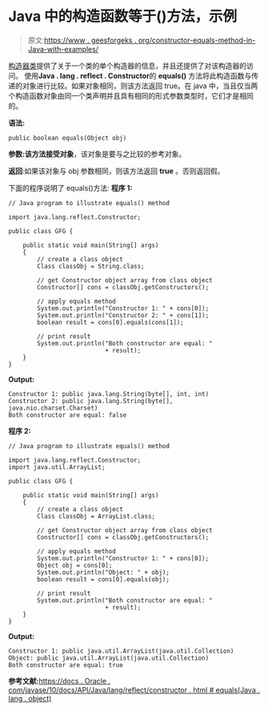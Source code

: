 # Java 中的构造函数等于()方法，示例

> 原文:[https://www . geesforgeks . org/constructor-equals-method-in-Java-with-examples/](https://www.geeksforgeeks.org/constructor-equals-method-in-java-with-examples/)

[构造器类](https://www.geeksforgeeks.org/constructors-in-java/)提供了关于一个类的单个构造器的信息，并且还提供了对该构造器的访问。
使用**Java . lang . reflect . Constructor**的 **equals()** 方法将此构造函数与传递的对象进行比较。如果对象相同，则该方法返回 true。在 java 中，当且仅当两个构造函数对象由同一个类声明并且具有相同的形式参数类型时，它们才是相同的。

**语法:**

```
public boolean equals(Object obj)

```

**参数:**该方法接受**对象**，该对象是要与之比较的参考对象。

**返回**:如果该对象与 obj 参数相同，则该方法返回 **true** 。否则返回假。

下面的程序说明了 equals()方法:
**程序 1:**

```
// Java program to illustrate equals() method

import java.lang.reflect.Constructor;

public class GFG {

    public static void main(String[] args)
    {
        // create a class object
        Class classObj = String.class;

        // get Constructor object array from class object
        Constructor[] cons = classObj.getConstructors();

        // apply equals method
        System.out.println("Constructor 1: " + cons[0]);
        System.out.println("Constructor 2: " + cons[1]);
        boolean result = cons[0].equals(cons[1]);

        // print result
        System.out.println("Both constructor are equal: "
                           + result);
    }
}
```

**Output:**

```
Constructor 1: public java.lang.String(byte[], int, int)
Constructor 2: public java.lang.String(byte[], java.nio.charset.Charset)
Both constructor are equal: false

```

**程序 2:**

```
// Java program to illustrate equals() method

import java.lang.reflect.Constructor;
import java.util.ArrayList;

public class GFG {

    public static void main(String[] args)
    {
        // create a class object
        Class classObj = ArrayList.class;

        // get Constructor object array from class object
        Constructor[] cons = classObj.getConstructors();

        // apply equals method
        System.out.println("Constructor 1: " + cons[0]);
        Object obj = cons[0];
        System.out.println("Object: " + obj);
        boolean result = cons[0].equals(obj);

        // print result
        System.out.println("Both constructor are equal: "
                           + result);
    }
}
```

**Output:**

```
Constructor 1: public java.util.ArrayList(java.util.Collection)
Object: public java.util.ArrayList(java.util.Collection)
Both constructor are equal: true

```

**参考文献:**[https://docs . Oracle . com/javase/10/docs/API/Java/lang/reflect/constructor . html # equals(Java . lang . object)](https://docs.oracle.com/javase/10/docs/api/java/lang/reflect/Constructor.html#equals(java.lang.Object))